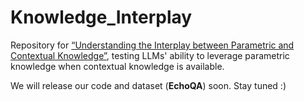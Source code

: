 # Knowledge_Interplay
 Repository  for [“Understanding the Interplay between Parametric and Contextual Knowledge”](https://arxiv.link), testing LLMs' ability to leverage parametric knowledge when contextual knowledge is available.

We will release our code and dataset (**EchoQA**) soon. Stay tuned :)
